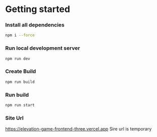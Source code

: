 # Getting started

### Install all dependencies
```bash
npm i --force
```

### Run local development server
``` bash 
npm run dev
```
### Create Build
``` bash
npm run build
```
### Run build
```bash
npm run start
```

### Site Url
https://elevation-game-frontend-three.vercel.app 
Sire url is temporary
